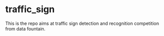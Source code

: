 # traffic_sign
This is the repo aims at traffic sign detection and recognition competition from data fountain.
